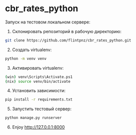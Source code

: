 # cbr_rates_python

Запуск на тестовом локальном сервере:
1. Склонировать репозиторий в рабочую директорию:
```bash
git clone https://github.com/flintpnz/cbr_rates_python.git
```
2. Создать virtualenv:
```bash
python -m venv venv
```
3. Активировать virtualenv:
```bash
(win) venv\Scripts\Activate.ps1
(nix) source venv/bin/activate
```
4. Установить зависимости:
```bash
pip install -r requirements.txt
```
5. Запустить тестовый сервер:
```bash
python manage.py runserver
```
6. Enjoy http://127.0.0.1:8000